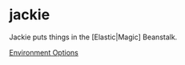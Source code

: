 jackie
====

Jackie puts things in the [Elastic|Magic] Beanstalk.

[Environment Options](http://docs.aws.amazon.com/elasticbeanstalk/latest/dg/command-options.html)
